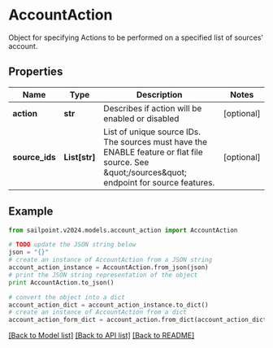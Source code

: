 # AccountAction

Object for specifying Actions to be performed on a specified list of sources' account.

## Properties

Name | Type | Description | Notes
------------ | ------------- | ------------- | -------------
**action** | **str** | Describes if action will be enabled or disabled | [optional] 
**source_ids** | **List[str]** | List of unique source IDs. The sources must have the ENABLE feature or flat file source. See \&quot;/sources\&quot; endpoint for source features. | [optional] 

## Example

```python
from sailpoint.v2024.models.account_action import AccountAction

# TODO update the JSON string below
json = "{}"
# create an instance of AccountAction from a JSON string
account_action_instance = AccountAction.from_json(json)
# print the JSON string representation of the object
print AccountAction.to_json()

# convert the object into a dict
account_action_dict = account_action_instance.to_dict()
# create an instance of AccountAction from a dict
account_action_form_dict = account_action.from_dict(account_action_dict)
```
[[Back to Model list]](../README.md#documentation-for-models) [[Back to API list]](../README.md#documentation-for-api-endpoints) [[Back to README]](../README.md)


